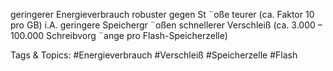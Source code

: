 geringerer Energieverbrauch
robuster gegen St ¨oße
teurer (ca. Faktor 10 pro GB)
i.A. geringere Speichergr ¨oßen
schnellerer Verschleiß (ca. 3.000 – 100.000 Schreibvorg ¨ange pro Flash-Speicherzelle)

   Tags & Topics:
   #Energieverbrauch
   #Verschleiß
   #Speicherzelle
   #Flash